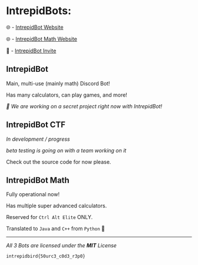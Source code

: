 # IntrepidBots:

🌐 - [IntrepidBot Website](https://sites.google.com/view/intrepidbot)

🌐 - [IntrepidBot Math Website](https://sites.google.com/view/intrepidbot-math)

🤖 - [IntrepidBot Invite](https://discord.com/api/oauth2/authorize?client_id=842849935434317915&redirect_uri=https%3A%2F%2Fdiscordapp.com%2Foauth2%2Fauthorize%3F%26client_id%3D842849935434317915%26scope%3Dbot&response_type=code&scope=rpc.activities.write%20messages.read%20applications.commands)

## IntrepidBot

Main, multi-use (mainly math) Discord Bot!

Has many calculators, can play games, and more!

*🤫 We are working on a secret project right now with IntrepidBot!*

## IntrepidBot CTF

*In development / progress*

*beta testing is going on with a team working on it*

Check out the source code for now please.

## IntrepidBot Math

Fully operational now!

Has multiple super advanced calculators.

Reserved for `Ctrl Alt Elite` ONLY.

Translated to `Java` and `C++` from `Python` 🥳

---------------------------------------------------------------------------------------------------------------------------------------------------------------------------------------------------------------------------------------------------
*All 3 Bots are licensed under the **MIT** License*

`intrepidbird{50urc3_c0d3_r3p0}`
